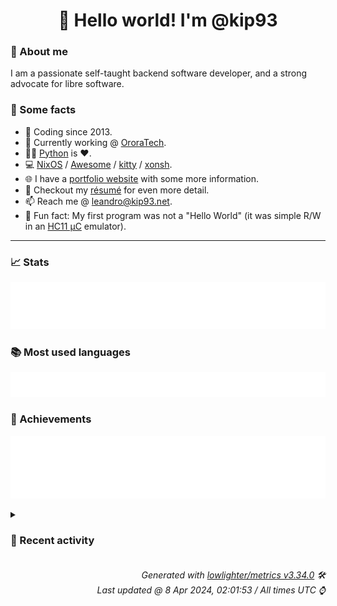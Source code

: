 <!-- README template, populated using this action:
     https://github.com/kip93/kip93/blob/main/.github/workflows/readme.yml. -->

<h1 align="center">👋 Hello world! I'm @kip93</h1> <!-- LOGIN => username -->

### 👤 About me

I am a passionate self-taught backend software developer, and a strong advocate for libre software.


### 💬 Some facts

* 📅 Coding since 2013.
* 💼 Currently working @ [OroraTech](https://ororatech.com/).
* 👨‍💻 [Python](https://github.com/search?q=user%3Akip93&l=python) is ❤️. <!-- LOGIN => username -->
* 💻 [NixOS](https://github.com/NixOS/) /
     [Awesome](https://github.com/awesomeWM/) /
     [kitty](https://github.com/kovidgoyal/kitty/) /
     [xonsh](https://github.com/xonsh/).
* 🌐 I have a [portfolio website](https://kip93.net/) with some more information.
* 📝 Checkout my [résumé](https://kip93.net/resume/) for even more detail.
* 📫 Reach me @ [leandro@kip93.net](mailto:leandro@kip93.net).
* 🎲 Fun fact: My first program was not a "Hello World" (it was simple R/W in an [HC11 µC](https://en.wikipedia.org/wiki/68HC11) emulator).


-----------------------------------------------------------------------------------------------------------------------


### 📈 Stats

![](./stats.svg)


### 📚 Most used languages <!-- by percentage, in decreasing order -->

![](./languages.svg)


### 🏅 Achievements

![](./achievements.svg)


<details> <!-- Last activity -->
<!-- Almost verbatim copy of https://github.com/lowlighter/metrics/blob/latest/source/templates/markdown/partials/activity.ejs, but restructured to be foldable. -->
<summary><h3>📰 Recent activity</h3></summary>

* ➡️ Pushed 2 commits in [kip93/cp437-tools](https://github.com/kip93/cp437-tools) on branch `main`
  * [#b66ee3c](https://github.com/kip93/cp437-tools/commit/b66ee3c) More tests &amp; fixes
  * [#3ea5930](https://github.com/kip93/cp437-tools/commit/3ea5930) Add crates.io badge
  * *On 31 Mar 2024, 14:27:53*
* ➡️ Pushed 2 commits in [kip93/cp437-tools](https://github.com/kip93/cp437-tools) on branch `main`
  * [#13bd1c1](https://github.com/kip93/cp437-tools/commit/13bd1c1) More tests
  * [#784286f](https://github.com/kip93/cp437-tools/commit/784286f) Standardize-ish exit codes
  * *On 29 Mar 2024, 22:14:18*
* ➡️ Pushed 6 commits in [kip93/cp437-tools](https://github.com/kip93/cp437-tools) on branch `main`
  * [#eb51fc5](https://github.com/kip93/cp437-tools/commit/eb51fc5) Use meta default
  * [#4b74a72](https://github.com/kip93/cp437-tools/commit/4b74a72) Add meta tests
  * [#0ef853a](https://github.com/kip93/cp437-tools/commit/0ef853a) Fix type check
  * [#0d7a114](https://github.com/kip93/cp437-tools/commit/0d7a114) Fix date check
  * [#8a816d8](https://github.com/kip93/cp437-tools/commit/8a816d8) Add meta defaults
  * [#218537e](https://github.com/kip93/cp437-tools/commit/218537e) Add test coverage
  * *On 28 Mar 2024, 23:54:28*
* ➡️ Pushed 3 commits in [kip93/cp437-tools](https://github.com/kip93/cp437-tools) on branch `main`
  * [#84543c3](https://github.com/kip93/cp437-tools/commit/84543c3) Add first tests
  * [#4460134](https://github.com/kip93/cp437-tools/commit/4460134) Move process function to its own file
  * [#c914526](https://github.com/kip93/cp437-tools/commit/c914526) Fix format again
  * *On 26 Mar 2024, 23:19:55*
</details>


<h6 align="right"><em>
    Generated with <a href="https://github.com/lowlighter/metrics/tree/latest/">lowlighter/metrics v3.34.0</a> 🛠️<br> <!-- VERSION => MAJOR.minor.patch -->
    Last updated @ 8 Apr 2024, 02:01:53 / All times UTC ⌚ <!-- meta.generated => DD/MM/YYYY, hh:mm -->
</em></h6>
